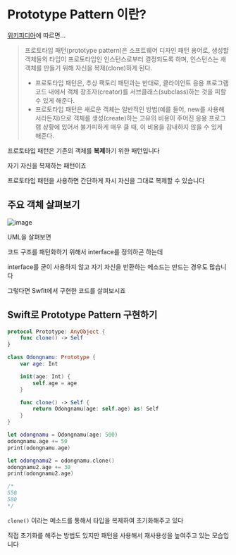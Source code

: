 # Prototype Pattern 이란?

[위키피디아](https://ko.wikipedia.org/wiki/프로토타입_패턴)에 따르면...


> 프로토타입 패턴(prototype pattern)은 소프트웨어 디자인 패턴 용어로, 생성할 객체들의 타입이 프로토타입인 인스턴스로부터 결정되도록 하며, 인스턴스는 새 객체를 만들기 위해 자신을 복제(clone)하게 된다.
> 
> * 프로토타입 패턴은, 추상 팩토리 패턴과는 반대로, 클라이언트 응용 프로그램 코드 내에서 객체 창조자(creator)를 서브클래스(subclass)하는 것을 피할 수 있게 해준다.
> * 프로토타입 패턴은 새로운 객체는 일반적인 방법(예를 들어, new를 사용해서라든지)으로 객체를 생성(create)하는 고유의 비용이 주어진 응용 프로그램 상황에 있어서 불가피하게 매우 클 때, 이 비용을 감내하지 않을 수 있게 해준다.

프로토타입 패턴은 기존의 객체를 **복제**하기 위한 패턴입니다

자기 자신을 복제하는 패턴이죠

프로토타입 패턴을 사용하면 간단하게 자시 자신을 그대로 복제할 수 있습니다

## 주요 객체 살펴보기

![image](https://user-images.githubusercontent.com/73867548/159225403-d61cb076-6529-4af3-a1a5-49be3986f23a.jpg)

UML을 살펴보면

코드 구조를 패턴화하기 위해서 interface를 정의하곤 하는데

interface를 굳이 사용하지 않고 자기 자신을 반환하는 메소드는 만드는 경우도 많습니다

그렇다면 Swfit에서 구현한 코드를 살펴보시죠

## Swift로 Prototype Pattern 구현하기

```swift
protocol Prototype: AnyObject {
    func clone() -> Self
}

class Odongnamu: Prototype {
    var age: Int

    init(age: Int) {
        self.age = age
    }

    func clone() -> Self {
        return Odongnamu(age: self.age) as! Self
    }
}

let odongnamu = Odongnamu(age: 500)
odongnamu.age += 50
print(odongnamu.age)

let odongnamu2 = odongnamu.clone()
odongnamu2.age += 30
print(odongnamu2.age)

/*
550
580
*/
```

`clone()` 이라는 메소드를 통해서 타입을 복제하여 초기화해주고 있다

직접 초기화를 해주는 방법도 있지만 패턴을 사용해서 재사용성을 높여주고 있는 모습입니다